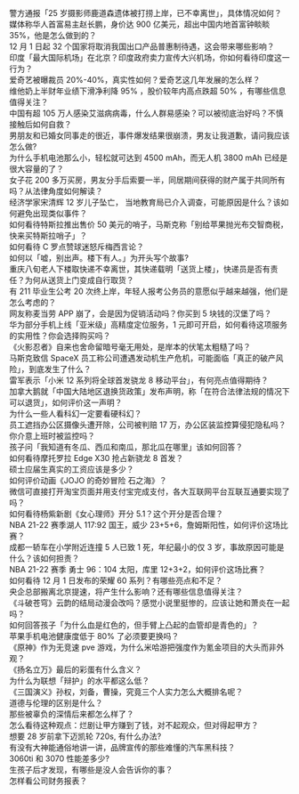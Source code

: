 警方通报「25 岁摄影师鹿道森遗体被打捞上岸，已不幸离世」，具体情况如何？  
媒体称华人首富易主赵长鹏，身价达 900 亿美元，超出中国内地首富钟睒睒 35%，他是怎么做到的？  
12 月 1 日起 32 个国家将取消我国出口产品普惠制待遇，这会带来哪些影响？  
印度「最大国际机场」在北京？印度政府卖力宣传大兴机场，你如何看待印度这一行为？  
爱奇艺被曝裁员 20%-40%，真实性如何？爱奇艺这几年发展的怎么样？  
维他奶上半财年业绩下滑净利降 95% ，股价较年内高点跌超 50% ，有哪些信息值得关注？  
中国有超 105 万人感染艾滋病病毒，什么人群易感染？可以被彻底治好吗？不慎接触后如何自救？  
男朋友和已婚女同事走的很近，事件爆发结果很崩溃，男友让我道歉，请问我应该怎么做?  
为什么手机电池那么小，轻松就可达到 4500 mAh，而无人机 3800 mAh 已经是很大容量的了？  
女子花 200 多万买房，男友分手后索要一半，同居期间获得的财产属于共同所有吗？从法律角度如何解读？  
经济学家宋清辉 12 岁儿子坠亡， 当地教育局已介入调查，可能原因是什么？该如何避免出现类似事件？  
如何看待特斯拉推出售价 50 美元的哨子，马斯克称「别给苹果抛光布交智商税，快来买特斯拉哨子」？  
如何看待 C 罗点赞球迷怒斥梅西言论？  
如何以「嘘，别出声。楼下有人。」为开头写个故事?  
重庆八旬老人下楼取快递不幸离世，其快递载明「送货上楼」，快递员是否有责任？为何从送货上门变成自行取货？  
有 211 毕业生公考 20 次终上岸，年轻人报考公务员的意愿似乎越来越强，他们是怎么考虑的？  
网友称麦当劳 APP 崩了，会是因为促销活动吗？你买到 5 块钱的汉堡了吗？  
华为部分手机上线「亚米级」高精度定位服务，1 元即可开启，如何看待这项服务的实用性？你会选择购买吗？  
《火影忍者》自来也舍命留暗号毫无用处，是岸本的伏笔太粗糙了吗？  
马斯克致信 SpaceX 员工称公司遭遇发动机生产危机，可能面临「真正的破产风险」，到底发生了什么？  
雷军表示「小米 12 系列将全球首发骁龙 8 移动平台」，有何亮点值得期待？  
加拿大鹅就「中国大陆地区退换货政策」发布声明，称「在符合法律法规的情况下可以退货」，如何评价这一声明？  
为什么一些人看科幻一定要看硬科幻？  
员工遮挡办公区摄像头遭开除，公司被判赔 17 万，办公区装监控算侵犯隐私吗？你介意上班时被监控吗？  
孩子问「我知道有冬瓜、西瓜和南瓜，那北瓜在哪里」该如何回答？  
如何看待摩托罗拉 Edge X30 抢占新骁龙 8 首发？  
硕士应届生真实的工资应该是多少？  
如何评价动画《JOJO 的奇妙冒险 石之海》？  
微信可直接打开淘宝页面并用支付宝完成支付，各大互联网平台互联互通要实现了吗？  
如何看待杨紫新剧《女心理师》开分 5.1？这个开分是否合理？  
NBA 21-22 赛季湖人 117:92 国王，威少 23+5+6，詹姆斯阳性，如何评价这场比赛？  
成都一轿车在小学附近连撞 5 人已致 1 死，年纪最小的仅 3 岁，事故原因可能是什么？该如何担责？  
NBA 21-22 赛季 勇士 96：104 太阳，库里 12+3+2，如何评价这场比赛？  
如何看待 12 月 1 日发布的荣耀 60 系列？有哪些亮点和不足？  
央企总部搬离北京提速，将产生什么影响？还有哪些信息值得关注？  
《斗破苍穹》云韵的结局动漫会改吗？感觉小说里挺惨的，应该让她和萧炎在一起吗？  
如何回答孩子「为什么血是红色的，但手臂上凸起的血管却是青色的」？  
苹果手机电池健康度低于 80% 了必须要更换吗？  
《原神》作为无竞速 pve 游戏，为什么米哈游把强度作为氪金项目的大头而非外观？  
《扬名立万》最后的彩蛋有什么含义？  
为什么为联想「辩护」的水平都这么低？  
《三国演义》孙权，刘备，曹操，究竟三个人实力怎么大概排名呢？  
道德与伦理的区别是什么？  
那些被辜负的深情后来都怎么样了？  
怎么看待这种观点：烂剧让甲方赚到了钱，对不起观众，但对得起甲方？  
想要 28 岁前拿下迈凯轮 720s, 有什么办法?  
有没有大神能通俗地讲一讲，品牌宣传的那些难懂的汽车黑科技？  
3060ti 和 3070 性能差多少?  
生孩子后才发现，有哪些是没人会告诉你的事？  
怎样看公司财务报表？  

